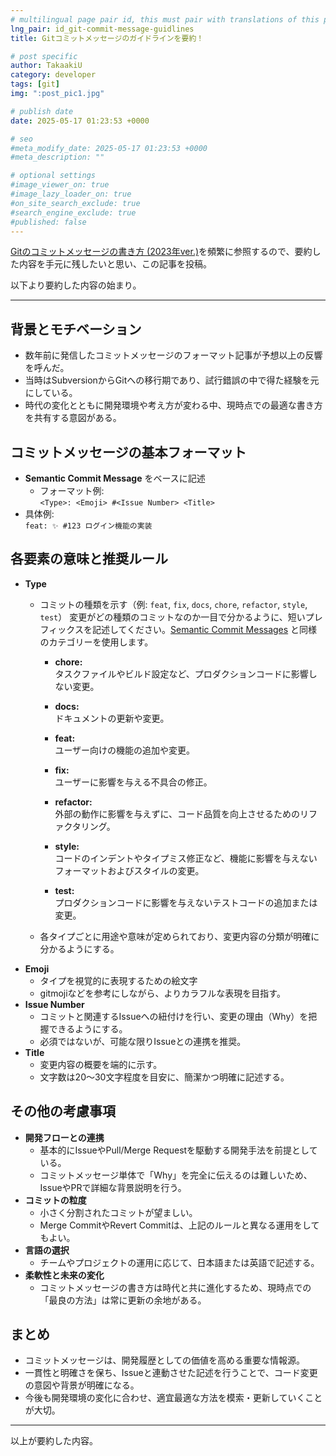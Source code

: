 ```yaml
---
# multilingual page pair id, this must pair with translations of this page. (This name must be unique)
lng_pair: id_git-commit-message-guidlines
title: Gitコミットメッセージのガイドラインを要約！

# post specific
author: TakaakiU
category: developer
tags: [git]
img: ":post_pic1.jpg"

# publish date
date: 2025-05-17 01:23:53 +0000

# seo
#meta_modify_date: 2025-05-17 01:23:53 +0000
#meta_description: ""

# optional settings
#image_viewer_on: true
#image_lazy_loader_on: true
#on_site_search_exclude: true
#search_engine_exclude: true
#published: false
---
```


[Gitのコミットメッセージの書き方 (2023年ver.)](https://zenn.dev/itosho/articles/git-commit-message-2023)を頻繁に参照するので、要約した内容を手元に残したいと思い、この記事を投稿。

以下より要約した内容の始まり。

---

## 背景とモチベーション
- 数年前に発信したコミットメッセージのフォーマット記事が予想以上の反響を呼んだ。
- 当時はSubversionからGitへの移行期であり、試行錯誤の中で得た経験を元にしている。
- 時代の変化とともに開発環境や考え方が変わる中、現時点での最適な書き方を共有する意図がある。

## コミットメッセージの基本フォーマット
- **Semantic Commit Message** をベースに記述
  - フォーマット例:  
    `<Type>: <Emoji> #<Issue Number> <Title>`
- 具体例:  
  `feat: ✨ #123 ログイン機能の実装`

## 各要素の意味と推奨ルール
- **Type**  
  - コミットの種類を示す（例: `feat`, `fix`, `docs`, `chore`, `refactor`, `style`, `test`）
    変更がどの種類のコミットなのか一目で分かるように、短いプレフィックスを記述してください。[Semantic Commit Messages](https://gist.github.com/joshbuchea/6f47e86d2510bce28f8e7f42ae84c716) と同様のカテゴリーを使用します。

    - **chore:**  
    タスクファイルやビルド設定など、プロダクションコードに影響しない変更。

    - **docs:**  
    ドキュメントの更新や変更。

    - **feat:**  
    ユーザー向けの機能の追加や変更。

    - **fix:**  
    ユーザーに影響を与える不具合の修正。

    - **refactor:**  
    外部の動作に影響を与えずに、コード品質を向上させるためのリファクタリング。

    - **style:**  
    コードのインデントやタイプミス修正など、機能に影響を与えないフォーマットおよびスタイルの変更。

    - **test:**  
    プロダクションコードに影響を与えないテストコードの追加または変更。

  - 各タイプごとに用途や意味が定められており、変更内容の分類が明確に分かるようにする。
- **Emoji**  
  - タイプを視覚的に表現するための絵文字  
  - gitmojiなどを参考にしながら、よりカラフルな表現を目指す。
- **Issue Number**  
  - コミットと関連するIssueへの紐付けを行い、変更の理由（Why）を把握できるようにする。
  - 必須ではないが、可能な限りIssueとの連携を推奨。
- **Title**  
  - 変更内容の概要を端的に示す。  
  - 文字数は20～30文字程度を目安に、簡潔かつ明確に記述する。

## その他の考慮事項
- **開発フローとの連携**  
  - 基本的にIssueやPull/Merge Requestを駆動する開発手法を前提としている。
  - コミットメッセージ単体で「Why」を完全に伝えるのは難しいため、IssueやPRで詳細な背景説明を行う。
- **コミットの粒度**  
  - 小さく分割されたコミットが望ましい。
  - Merge CommitやRevert Commitは、上記のルールと異なる運用をしてもよい。
- **言語の選択**  
  - チームやプロジェクトの運用に応じて、日本語または英語で記述する。
- **柔軟性と未来の変化**  
  - コミットメッセージの書き方は時代と共に進化するため、現時点での「最良の方法」は常に更新の余地がある。

## まとめ
- コミットメッセージは、開発履歴としての価値を高める重要な情報源。
- 一貫性と明確さを保ち、Issueと連動させた記述を行うことで、コード変更の意図や背景が明確になる。
- 今後も開発環境の変化に合わせ、適宜最適な方法を模索・更新していくことが大切。

---

以上が要約した内容。
